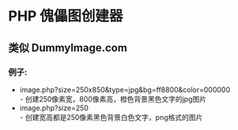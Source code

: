 # PHP 傀儡图创建器
## 类似 DummyImage.com

### 例子:
 * image.php?size=250x850&type=jpg&bg=ff8800&color=000000 <br>- 创建250像素宽，800像素高，橙色背景黑色文字的jpg图片
 * image.php?size=250 <br>- 创建宽高都是250像素黑色背景白色文字，png格式的图片
